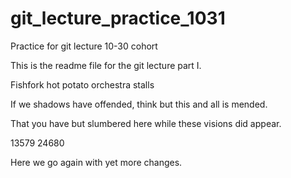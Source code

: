 # git_lecture_practice_1031
Practice for git lecture 10-30 cohort

This is the readme file for the git lecture part I.

Fishfork hot potato orchestra stalls

If we shadows have offended, think but this and all is mended.

That you have but slumbered here while these visions did appear.

13579
24680

Here we go again with yet more changes.
